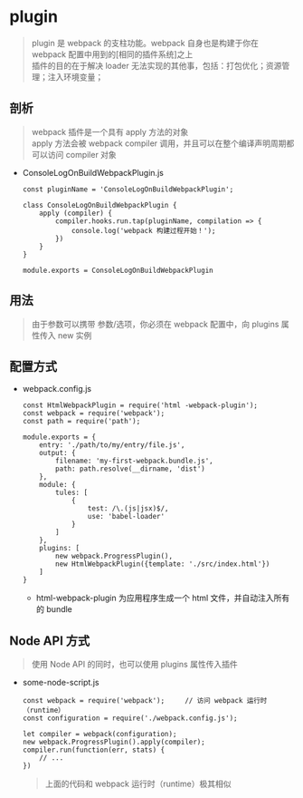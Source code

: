 # plugin

> plugin 是 webpack 的支柱功能。webpack 自身也是构建于你在 webpack 配置中用到的[相同的插件系统]之上    
  插件的目的在于解决 loader 无法实现的其他事，包括：打包优化；资源管理；注入环境变量；

## 剖析

> webpack 插件是一个具有 apply 方法的对象   
  apply 方法会被 webpack compiler 调用，并且可以在整个编译声明周期都可以访问 compiler 对象

* ConsoleLogOnBuildWebpackPlugin.js
    ~~~
    const pluginName = 'ConsoleLogOnBuildWebpackPlugin';
    
    class ConsoleLogOnBuildWebpackPlugin {
        apply (compiler) {
            compiler.hooks.run.tap(pluginName, compilation => {
                console.log('webpack 构建过程开始！');
            })
        }
    }
    
    module.exports = ConsoleLogOnBuildWebpackPlugin
    ~~~

## 用法

> 由于参数可以携带 参数/选项，你必须在 webpack 配置中，向 plugins 属性传入 new 实例

## 配置方式

* webpack.config.js
    ~~~
    const HtmlWebpackPlugin = require('html -webpack-plugin');
    const webpack = require('webpack');
    const path = require('path');
    
    module.exports = {
        entry: './path/to/my/entry/file.js',
        output: {
            filename: 'my-first-webpack.bundle.js',
            path: path.resolve(__dirname, 'dist')
        },
        module: {
            tules: [
                {
                    test: /\.(js|jsx)$/,
                    use: 'babel-loader'
                }
            ]
        },
        plugins: [
            new webpack.ProgressPlugin(),
            new HtmlWebpackPlugin({template: './src/index.html'})
        ]
    }
    ~~~
    * html-webpack-plugin 为应用程序生成一个 html 文件，并自动注入所有的 bundle

## Node API 方式

> 使用 Node API 的同时，也可以使用 plugins 属性传入插件

* some-node-script.js
    ~~~
    const webpack = require('webpack');     // 访问 webpack 运行时（runtime）
    const configuration = require('./webpack.config.js');
    
    let compiler = webpack(configuration);
    new webpack.ProgressPlugin().apply(compiler);
    compiler.run(function(err, stats) {
        // ...
    })
    ~~~
    
    > 上面的代码和 webpack 运行时（runtime）极其相似
